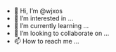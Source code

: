 - 👋 Hi, I’m @wjxos
- 👀 I’m interested in ...
- 🌱 I’m currently learning ...
- 💞️ I’m looking to collaborate on ...
- 📫 How to reach me ...

<!---
wjxos/wjxos is a ✨ special ✨ repository because its `README.md` (this file) appears on your GitHub profile.
You can click the Preview link to take a look at your changes.
--->
